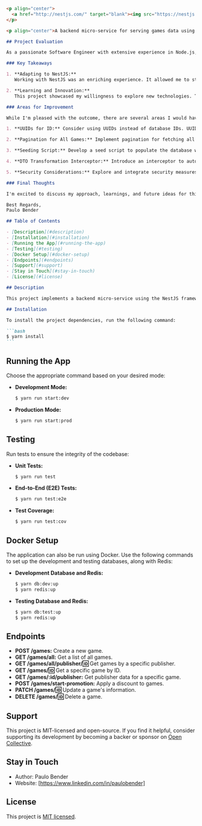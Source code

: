 ````markdown
<p align="center">
  <a href="http://nestjs.com/" target="blank"><img src="https://nestjs.com/img/logo-small.svg" width="200" alt="Nest Logo" /></a>
</p>

<p align="center">A backend micro-service for serving games data using the NestJS framework.</p>

## Project Evaluation

As a passionate Software Engineer with extensive experience in Node.js, I found this coding exercise to be an exciting opportunity to showcase my skills and learn something new. While I had worked extensively with Node.js using the Express, this project introduced me to NestJS, and I must say it was a delightful experience. It highlighted my ability to adapt, learn, and deliver in a new technology ecosystem.

### Key Takeaways

1. **Adapting to NestJS:**
   Working with NestJS was an enriching experience. It allowed me to structure the application using a modular approach, adhere to SOLID principles, and implement a clean architecture. The framework's built-in features, such as decorators and dependency injection, helped me create a well-organized and maintainable codebase.

2. **Learning and Innovation:**
   This project showcased my willingness to explore new technologies. The process of learning and applying NestJS demonstrated my ability to quickly understand and adapt to new tools.

### Areas for Improvement

While I'm pleased with the outcome, there are several areas I would have liked to explore further or enhance if given more time:

1. **UUIDs for ID:** Consider using UUIDs instead of database IDs. UUIDs provide a more secure and globally unique identifier, enhancing data privacy and security.

2. **Pagination for All Games:** Implement pagination for fetching all games. This feature would improve the API's performance and user experience when dealing with a large number of game entries.

3. **Seeding Script:** Develop a seed script to populate the database with test data. This would simplify testing and facilitate quicker setup for development and testing environments.

4. **DTO Transformation Interceptor:** Introduce an interceptor to automatically transform return objects from models to DTOs. This enhancement would enable better control over the data exposed in responses and enhance data integrity.

5. **Security Considerations:** Explore and integrate security measures such as authentication, and authorization. This would ensure the application's resilience against potential vulnerabilities.

### Final Thoughts

I'm excited to discuss my approach, learnings, and future ideas for this project during our conversation. Thank you for considering my application, and I'm looking forward to the opportunity to contribute to your startup's exciting journey in game development.

Best Regards,
Paulo Bender

## Table of Contents

- [Description](#description)
- [Installation](#installation)
- [Running the App](#running-the-app)
- [Testing](#testing)
- [Docker Setup](#docker-setup)
- [Endpoints](#endpoints)
- [Support](#support)
- [Stay in Touch](#stay-in-touch)
- [License](#license)

## Description

This project implements a backend micro-service using the NestJS framework to serve games data. The application exposes a REST API with CRUD operations for games, along with additional features such as fetching publisher data, applying discounts, and more. The application is containerized using Docker for easy deployment.

## Installation

To install the project dependencies, run the following command:

```bash
$ yarn install
```
````

## Running the App

Choose the appropriate command based on your desired mode:

- **Development Mode:**

  ```bash
  $ yarn run start:dev
  ```

- **Production Mode:**
  ```bash
  $ yarn run start:prod
  ```

## Testing

Run tests to ensure the integrity of the codebase:

- **Unit Tests:**

  ```bash
  $ yarn run test
  ```

- **End-to-End (E2E) Tests:**

  ```bash
  $ yarn run test:e2e
  ```

- **Test Coverage:**
  ```bash
  $ yarn run test:cov
  ```

## Docker Setup

The application can also be run using Docker. Use the following commands to set up the development and testing databases, along with Redis:

- **Development Database and Redis:**

  ```bash
  $ yarn db:dev:up
  $ yarn redis:up
  ```

- **Testing Database and Redis:**
  ```bash
  $ yarn db:test:up
  $ yarn redis:up
  ```

## Endpoints

- **POST /games:** Create a new game.
- **GET /games/all:** Get a list of all games.
- **GET /games/all/publisher/:id:** Get games by a specific publisher.
- **GET /games/:id:** Get a specific game by ID.
- **GET /games/:id/publisher:** Get publisher data for a specific game.
- **POST /games/start-promotion:** Apply a discount to games.
- **PATCH /games/:id:** Update a game's information.
- **DELETE /games/:id:** Delete a game.

## Support

This project is MIT-licensed and open-source. If you find it helpful, consider supporting its development by becoming a backer or sponsor on [Open Collective](https://docs.nestjs.com/support).

## Stay in Touch

- Author: Paulo Bender
- Website: [https://www.linkedin.com/in/paulobender]

## License

This project is [MIT licensed](LICENSE).
